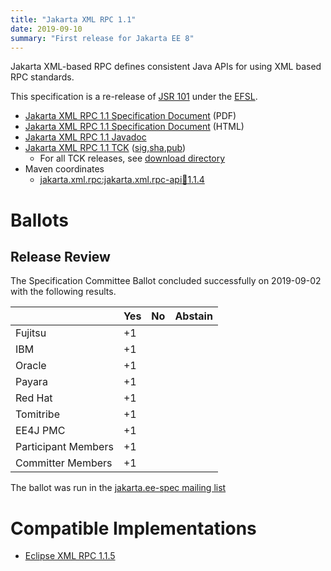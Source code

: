 ```yaml
---
title: "Jakarta XML RPC 1.1"
date: 2019-09-10
summary: "First release for Jakarta EE 8"
---
```

Jakarta XML-based RPC defines consistent Java APIs for using XML based RPC standards.

This specification is a re-release of [JSR 101](http://jcp.org/en/jsr/detail?id=101) under the [EFSL](https://www.eclipse.org/legal/efsl/).

* [Jakarta XML RPC 1.1 Specification Document](./xml-rpc-spec-1.1.pdf) (PDF)
* [Jakarta XML RPC 1.1 Specification Document](./xml-rpc-spec-1.1.html) (HTML)
* [Jakarta XML RPC 1.1 Javadoc](./apidocs)
* [Jakarta XML RPC 1.1 TCK](https://download.eclipse.org/jakartaee/xml-rpc/1.1/jakarta-xml-rpc-tck-1.1.0.zip) ([sig](https://download.eclipse.org/jakartaee/xml-rpc/1.1/jakarta-xml-rpc-tck-1.1.0.zip.sig),[sha](https://download.eclipse.org/jakartaee/xml-rpc/1.1/jakarta-xml-rpc-tck-1.1.0.zip.sha256),[pub](https://jakarta.ee/specifications/jakartaee-spec-committee.pub))
  * For all TCK releases, see [download directory](https://download.eclipse.org/jakartaee/xml-rpc/1.1/)
* Maven coordinates
  * [jakarta.xml.rpc:jakarta.xml.rpc-api:jar:1.1.4](https://central.sonatype.com/artifact/jakarta.xml.rpc/jakarta.xml.rpc-api/1.1.4/jar)

# Ballots

## Release Review

The Specification Committee Ballot concluded successfully on 2019-09-02 with the following results.

|                       |  Yes    | No      | Abstain  |
|-----------------------|---------|---------|----------|
|Fujitsu                |   +1    |         |          |
|IBM                    |   +1    |         |          |
|Oracle                 |   +1    |         |          |
|Payara                 |   +1    |         |          |
|Red Hat                |   +1    |         |          |
|Tomitribe              |   +1    |         |          |
|EE4J PMC               |   +1    |         |          |
|Participant Members    |   +1    |         |          |
|Committer Members      |   +1    |         |          |

The ballot was run in the [jakarta.ee-spec mailing list](https://www.eclipse.org/lists/jakarta.ee-spec/msg00496.html)

# Compatible Implementations

* [Eclipse XML RPC 1.1.5](https://eclipse-ee4j.github.io/jax-rpc-ri/)
